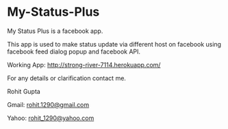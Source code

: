 My-Status-Plus
==============

My Status Plus is a facebook app.

This app is used to make status update via different host on facebook using facebook feed dialog popup and facebook API.

Working App: http://strong-river-7114.herokuapp.com/

For any details or clarification contact me.




Rohit Gupta 


Gmail: rohit.1290@gmail.com

Yahoo: rohit_1290@yahoo.com
